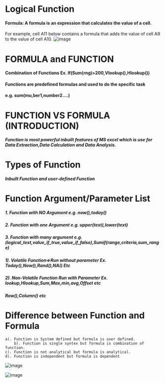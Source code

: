 # Logical Function
#### Formula: A formula is an expression that calculates the value of a cell.
For example, cell A11 below contains a formula that adds the value 
of cell A9 to the value of cell A10.
![image](https://github.com/Peacock333/Excel/assets/142161753/c53848d2-f1ac-4fac-88c6-6bfd6979f951)
# FORMULA and FUNCTION						
#### Combination of Functions	Ex. If(Sum(rng)>200,Vlookup(),Hlookup())
#### Functions are predefined formulas and used to do the specific task 				
#### e.g. sum(mu,ber1,number2….)				
# FUNCTION VS FORMULA (INTRODUCTION)						
##### Function is most powerful inbuilt features of MS excel which is use for Data Extraction,Data Calculation and Data Analysis.									
# Types of Function
##### Inbuilt Function and user-defined Function
# Function Argument/Parameter List
##### 1. Function with NO Argument e.g. now(),today()	
##### 2. Function with one Argument e.g. upper(text),lower(text)	
##### 3. Function with many argument e.g. (logical_test,value_if_true,value_if_false),Sumif(range,criteria,sum_range)

##### 1). Volatile Function=>Run without parameter Ex. Today(),Now(),Rand(),NA() Etc		
##### 2). Non-Volatile Function	Run with Parameter Ex. lookup,Hlookup,Sum,Max,min,avg,Offset etc 
##### Row(),Column() etc					
# Difference between Function and Formula
	a). Function is System defined but formula is user defined.			
        b). Function is single syntex but formula is combination of function.			
	c). Function is not analytical but formula is analytical.					
	d). Function is independent but formula is dependent
						
![image](https://github.com/Peacock333/Excel/assets/142161753/0e5021cd-eb54-4386-a07d-138fc80e8ac1)

![image](https://github.com/Peacock333/Excel/assets/142161753/40508dcf-6413-4a14-8dad-afaf8cf916c6)





